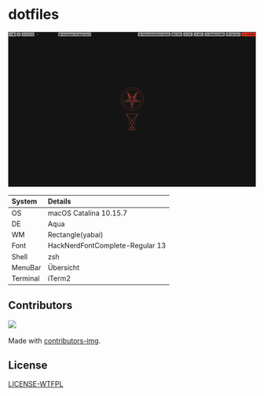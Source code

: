 # dotfiles

![screenshot001](.assets/dotfiles.png)

| System   | Details                         |
|:---------|:--------------------------------|
| OS       | macOS Catalina 10.15.7          |
| DE       | Aqua                            |
| WM       | Rectangle(yabai)                |
| Font     | HackNerdFontComplete-Regular 13 |
| Shell    | zsh                             |
| MenuBar  | Übersicht                       |
| Terminal | iTerm2                          |


## Contributors
<a href="https://github.com/Coordinate-Cat/dotfiles/graphs/contributors">
  <img src="https://contributors-img.web.app/image?repo=Coordinate-Cat/dotfiles" />
</a>

Made with [contributors-img](https://contributors-img.web.app).

## License

[LICENSE-WTFPL](https://github.com/Coordinate-Cat/dotfiles/blob/master/LICENSE-WTFPL)